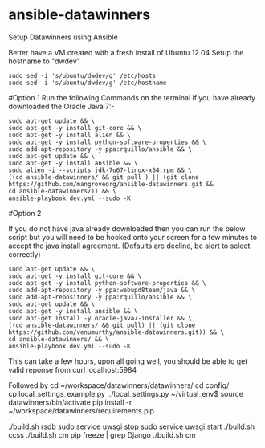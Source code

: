 ansible-datawinners
===================

Setup Datawinners using Ansible



Better have a VM created with a fresh install of Ubuntu 12.04
Setup the hostname to "dwdev"

    sudo sed -i 's/ubuntu/dwdev/g' /etc/hosts
    sudo sed -i 's/ubuntu/dwdev/g' /etc/hostname

#Option 1
Run the following Commands on the terminal if you have already downloaded the Oracle Java 7:-

    sudo apt-get update && \
    sudo apt-get -y install git-core && \
    sudo apt-get -y install alien && \
    sudo apt-get -y install python-software-properties && \
    sudo add-apt-repository -y ppa:rquillo/ansible && \
    sudo apt-get update && \
    sudo apt-get -y install ansible && \
    sudo alien -i --scripts jdk-7u67-linux-x64.rpm && \
    ((cd ansible-datawinners/ && git pull ) || (git clone https://github.com/mangroveorg/ansible-datawinners.git &&
    cd ansible-datawinners/)) && \
    ansible-playbook dev.yml --sudo -K

#Option 2

If you do not have java already downloaded then you can run the below script but you will need to be hooked onto your screen for a few minutes to accept the java install agreement. (Defaults are decline, be alert to select correctly)
    
    
    sudo apt-get update && \
    sudo apt-get -y install git-core && \
    sudo apt-get -y install python-software-properties && \
    sudo add-apt-repository -y ppa:webupd8team/java && \
    sudo add-apt-repository -y ppa:rquillo/ansible && \
    sudo apt-get update && \
    sudo apt-get -y install ansible && \
    sudo apt-get install -y oracle-java7-installer && \
    ((cd ansible-datawinners/ && git pull) || (git clone https://github.com/venumurthy/ansible-datawinners.git)) && \
    cd ansible-datawinners/ && \
    ansible-playbook dev.yml --sudo -K

This can take a few hours, upon all going well, you should be able to get valid reponse from curl localhost:5984

Followed by 
cd ~/workspace/datawinners/datawinners/
cd config/  
cp local_settings_example.py ../local_settings.py
~/virtual_env$ source datawinners/bin/activate
pip install -r ~/workspace/datawinners/requirements.pip

./build.sh rsdb
sudo service uwsgi stop
sudo service uwsgi start
./build.sh ccss
./build.sh cm
pip freeze | grep Django
./build.sh cm
